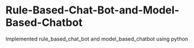 # Rule-Based-Chat-Bot-and-Model-Based-Chatbot

Implemented rule_based_chat_bot and model_based_chatbot using python

